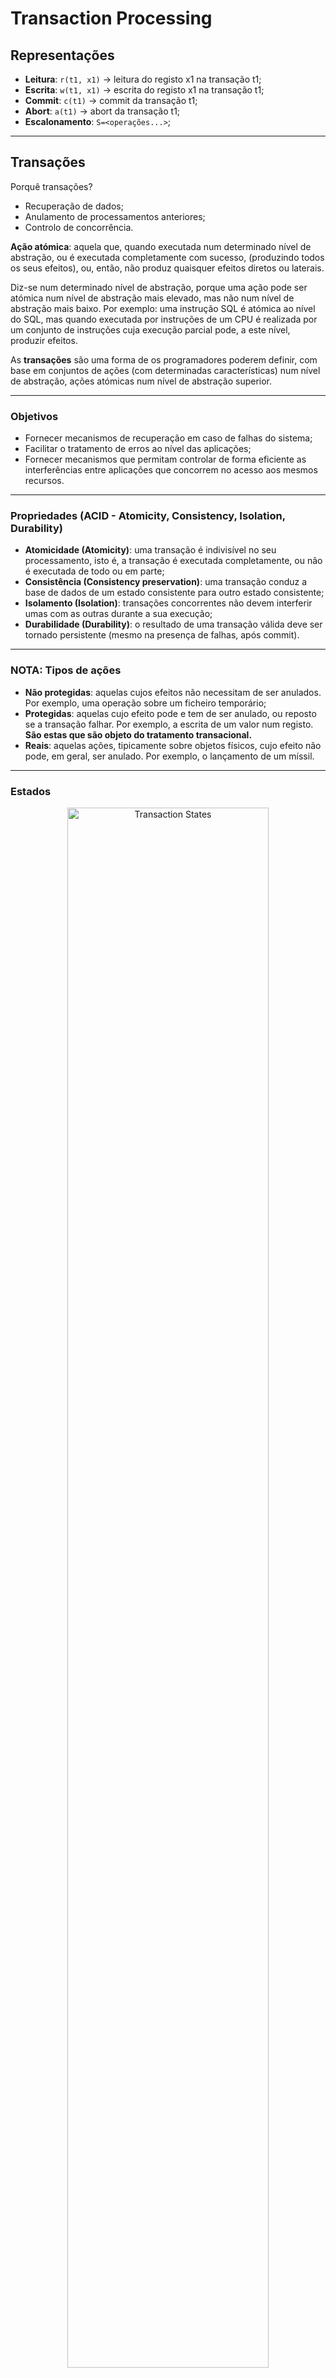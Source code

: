 # Transaction Processing

## Representações

* **Leitura**: `r(t1, x1)` -> leitura do registo x1 na transação t1;
* **Escrita**: `w(t1, x1)` -> escrita do registo x1 na transação t1;
* **Commit**: `c(t1)` -> commit da transação t1;
* **Abort**: `a(t1)` -> abort da transação t1;
* **Escalonamento**: `S=<operações...>`;

---

## Transações

Porquê transações?

* Recuperação de dados;
* Anulamento de processamentos anteriores;
* Controlo de concorrência.

**Ação atómica**: aquela que, quando executada num determinado nível de abstração, ou é executada completamente com
sucesso, (produzindo todos os seus efeitos), ou, então, não produz quaisquer efeitos diretos ou laterais.

Diz-se num determinado nível de abstração, porque uma ação pode ser atómica num nível de abstração mais elevado, mas não
num nível de abstração mais baixo. Por exemplo: uma instrução SQL é atómica ao nível do SQL, mas quando executada por
instruções de um CPU é realizada por um conjunto de instruções cuja execução parcial pode, a este nível, produzir
efeitos.

As **transações** são uma forma de os programadores poderem definir, com base em conjuntos de ações (com determinadas
características) num nível de abstração, ações atómicas num nível de abstração superior.

---

### Objetivos

* Fornecer mecanismos de recuperação em caso de falhas do sistema;
* Facilitar o tratamento de erros ao nível das aplicações;
* Fornecer mecanismos que permitam controlar de forma eficiente as interferências entre aplicações que concorrem no
  acesso aos mesmos recursos.

---

### Propriedades (ACID - Atomicity, Consistency, Isolation, Durability)

* **Atomicidade (Atomicity)**: uma transação é indivisível no seu processamento, isto é, a transação é executada
  completamente, ou não é executada de todo ou em parte;
* **Consistência (Consistency preservation)**: uma transação conduz a base de dados de um estado consistente para outro
  estado consistente;
* **Isolamento (Isolation)**: transações concorrentes não devem interferir umas com as outras durante a sua execução;
* **Durabilidade (Durability)**: o resultado de uma transação válida deve ser tornado persistente (mesmo na presença de
  falhas, após commit).

---

### NOTA: Tipos de ações

* **Não protegidas**: aquelas cujos efeitos não necessitam de ser anulados. Por exemplo, uma operação sobre um ficheiro
  temporário;
* **Protegidas**: aquelas cujo efeito pode e tem de ser anulado, ou reposto se a transação falhar. Por exemplo, a
  escrita de um valor num registo. **São estas que são objeto do tratamento transacional.**
* **Reais**: aquelas ações, tipicamente sobre objetos físicos, cujo efeito não pode, em geral, ser anulado. Por exemplo,
  o lançamento de um míssil.

---

### Estados

<p align="center">
    <img src="./docs/transaction_states.png" alt="Transaction States" width="80%" align="center"/>
</p>

* **Active**: estado após o início da transação, onde ocorrem escritas e leituras;
* **Parcialmente commited**: quando a última operação é executada, indicando que a transação deve terminar com sucesso;
* **Commited**: quando atinge o _commit point_ (escreve commit no log);
* **Failed**: _a transaction is said to be in a failed state if any of the checks made by the database recovery system
  fails. A failed transaction can no longer proceed further._;
* **Aborted**: se a transação falhar, é executado o rollback de todas as operações de escrita; após isto, podem ser
  executadas duas operações: recomeçar a transação ou abortar a transação.

---
---

## Escalonamentos

Um escalonamento de um conjunto de transações `{T1, ...,Tn}` é uma ordenação `S` das operações em cada um dos `Ti`, tal que
todas as ações de cada `Ti` aparecem em `S` pela mesma ordem em que ocorrem em `Ti`.

Existe **conflito** entre duas operações num escalonamento, se se verificarem, simultaneamente, as seguintes condições:

1. As operações pertencem a **transações diferentes**;
2. Ambas as operações acedem ao **mesmo recurso**;
3. Pelo menos uma das operações é uma ação de **escrita**.

Os escalonamentos podem ser mostrados como linhas de tempo, nas quais as ações são colocadas nos tempos correspondente
às posições que ocupam no escalonamento:

<p align="center">
    <img src="./docs/escalonamento.png" alt="Escalonamentos" width="80%" align="center"/>
</p>

Tipos de escalonamento:

* **_Cascadeless_**
* **Recuperável**
* **Estrito**
* **Série**

---

### Escalonamento __Cascadeless__

Nenhuma transação lê um item escrito por outra ainda não terminada.
Não contém **dirty reads**.

---

### Escalonamento Recuperável

Nenhuma transação faz commit, tendo lido um item escrito por outra transação que ainda não terminou com sucesso.
Admite **dirty reads**, se a transação que fez a escrita termina antes da transação que lê.

Não ser recuperável => Não ser __cascadeless__.

---

### Escalonamento Estrito

Nenhuma transação lê ou escreve um item que foi escrito por outra transação que ainda não terminou.
Não contém **dirty reads** nem **dirty writes**.

---

### Escalonamento Série

Se para cada transação, as suas operações são executadas consecutivamente, sem interposição de operações de outras
transações.
Para cada N transações, existem N! escalonamentos série possíveis.

---

### Equivalência de escalonamentos

Dois escalonamentos são **equivalentes do ponto de vista de conflito** se a ordem de quaisquer duas operações
conflituantes for a mesma nos dois escalonamentos.

---

### Escalonamento serializável

Um escalonamento S diz-se **“serializável (do ponto de vista de conflito)”** se for equivalente, do ponto de conflito, a
um dos escalonamentos “série” possíveis com as transações de S.

---
---

## Anomalias

---

**NOTA**: Na norma, as anomalias não existem desde que os efeitos negativos a elas associados não se verifiquem.
Contudo, consideramos que as anomalias existem se ocorrer um efeito negativo, mesmo que ele não se verifique.

Exemplo: na norma, um dirty read só é considerado se existir o commit da transação que lê antes do término da outra.
Nós consideramos que existe um dirty read a partir do momento que é dados instáveis são lidos, mesmo que a outra
transação termine com sucesso antes do término da que lê.

---

### Dirty write

* Conflito W/W;
* _Overwriting uncommited data_;
* _Lost update_;
* É consensual que não deve ocorrer com a norma ISO SQL;
* Escalonamentos não estritos, ainda que _cascadeless_;
* `<w(t1, x1), w(t2, x1), ...>`.

---

### Dirty read

* Conflito W/R;
* _Uncommited dependency_;
* _Temporary updade_;
* Escalonamentos não _cascadeless_;
* `<w(t1, x1), r(t2, x1), ...>`.

---

### Non-repeatable read

* Conflito R/W;
* _Inconsistent analysis_;
* _Fuzzy read_;
* Quando numa transação, ocorrem leituras do mesmo registo com valores diferentes;
* Quando uma transação escreve num registo lido por outra ainda não terminada;
* Escalonamento não serializável, ainda que _cascadeless_ e recuperável;
* `<r(t1, x1), w(t2, x1), ...>`.

---

### Phantom read

* Conflito R/W;
* Quando ocorre uma leitura com um predicado, mas existem novos registos no result set;
* _New rows are added or removed by another transaction to the records being read_;
* Quando uma transação faz uma escrita em registos lidos com um predicado por outra transação que ainda não terminou;
* `<r(t1, P), w(t2, in P), ...`>.

---
---

## Níveis de isolamento

Definem como uma transação é isolada de outras transações.

<p align="center">
    <img src="./docs/isolation_levels.png" alt="Níveis de isolamento" width="80%" align="center"/>
</p>

É consensual que _lost updates_ (dirty writes) não devem ocorrer com a norma ISO SQL.

---

### Protocolo _two phase lock_ (2PL)

_A method of concurrency control in DBMS that ensures serializability by applying a lock to the transaction data which
blocks other transactions to access the same data simultaneously._

Cada transação protege-se das outras tanto quanto necessário, escolhendo o nível de isolamento adequado.

<p align="center">
    <img src="./docs/2pl_matrix.png" alt="Matriz de compatibilidade" width="80%" align="center"/>
</p>

* **Leituras** utilizam locks partilhados (**shared**);
* **Escritas** utilizam locks exclusivos (**exclusive**);

#### Tipos de Ação

* **Ação bem formada**: protegida por um par lock/unlock: `lock -> action -> unlock`;
* **Ação de duas fases**: não executa unlock antes de locks de outras ações da mesma transação: `lock -> action -> (other actions...) -> unlock`.

* **Transação bem formada**: todas as suas ações são bem formadas;
* **Transação de duas fases**: todas as suas ações são de duas fases.

| Nível de isolamento                      | Leitura                                               | Escrita                       |
| ---------------------------------------- | ----------------------------------------------------- | ----------------------------- |
| READ UNCOMMITED                          | não é bem formatada                                   | bem formatada e de duas fases |
| READ COMMITED                            | bem formatada                                         | bem formatada e de duas fases |
| Repeatable READ                          | bem formatada e de duas fases                         | bem formatada e de duas fases |
| SERIALIZABLE                             | bem formatada e de duas fases + **predicate locking** | bem formatada e de duas fases |
| CHAOS (não compatível com norma ISO SQL) | não é bem formatada                                   | bem formatada                 |

**NOTA**: Na prática, o _predicate locking_ é substituído por um lock a toda a tabela.

**NOTA**: O nível de isolamento _Chaos_ apresenta a anomalia _dirty write_.

#### Deadlock

* _A deadlock happens when two (or more) transactions block each other by holding locks on resources that each of the
  transactions also need_;
* Formas de lidar com deadlocks:
    * **Pessimista**: não se permite o início de uma transação até que se garanta que ela consegue adquirir todos os
      locks de que necessita;
    * **Otimista**: permitir que as transações se iniciem sem restrições, mas quando existir um deadlock, abortar uma ou
      mais das transações envolvidas no deadlock.

#### Starvation

* Se o esquema de seleção de qual das transações bloqueadas terá acesso ao item for **injusto**, uma transação pode
  ficar indefinidamente à espera (**starvation**);
* Pode ser resolvido de várias formas, por exemplo, adotando uma disciplina FIFO (First In First Out) no acesso aos
  items.

---

#### 2PL - PostgreSQL

* Todas as escritas são de duas fazes e colocam um lock;
* Como é usado uma variante do protocolo de controlo de concorrência multiversões, designada **Snapshot** (veremos
  adiante), nunca há dirty reads e, por omissão, as leituras não colocam locks, mas podem ser usadas cláusulas na
  instrução SELECT que conduzem à utilização de locks de duas fases.

[**Row-Level Lock Modes**](https://www.postgresql.org/docs/current/explicit-locking.html):

* **Exclusive locks**:
    * `FOR UPDATE` (mais semelhante ao exclusive lock visto anteriormente): _Causes the rows retrieved by the SELECT
      statement to be locked as though for update_;
    * `FOR NO KEY UPDATE`: _Behaves similarly to FOR UPDATE, except that the lock acquired is weaker_ (ver tabela
      seguinte);
* **Shared locks**:
    * `FOR SHARE` (mais semelhante ai shared lock visto anteriormente): _Behaves similarly to FOR NO KEY UPDATE, except
      that it acquires a shared lock_;
    * `FOR KEY SHARE`: _Behaves similarly to FOR SHARE, except that the lock is weaker_ (ver tabela seguinte);

Matriz de conflito:

<p align="center">
    <img src="./docs/row_level_locks_matrix.png" alt="Matriz de conflito row-level locks" width="80%" align="center"/>
</p>

---
---

## Controlo de concorrência

O controlo de concorrência pode ser baseado em **timestamps** ou **versões** (protocolo **Snapshot**).

### Controlo baseado em timestamps

* A cada transação `T` é associado um timestamp dependendo do tempo em que foi criada: `ts(T)`;
* Cada item `X` tem associados os timestamps das últimas transações que o acederam para leitura e escrita: `tw(X)`
  e `tr(X)`.

Todos os escalonamentos são serializáveis do ponto de vista do conflito, mas podem ser não _cascadeless_ ou não
recuperáveis, devido a leitura de dados instáveis.

Na **leitura**:

```
READ(T, X)
if tw(X) <= ts(T) then          // ler se o item X foi modificado por uma transação antes de T
    read(T, X)
    tr(X) = max(tr(X), ts(T))   // atualiza timestamp de leitura
else 
    abort(T)
```

Na **escrita**:

```
WRITE(T, X)
if tw(X) <= ts(T) and tr(X) <= ts(T) then       // modificar se o item X foi modificado/lido por uma transação antes de T
    write(T, X)
    tw(X) = ts(T)                               // atualiza timestamp de escrita
else
    abort(T)
```

---

### Controlo baseado em versões

* São mantidas várias versões dos items à medida que estes vão sendo modificados.
* Por cada item `X` existe um conjunto de versões `X1, X2, ..., Xn`;
* Cada versão tem associada as timestamps `tw(Xi)` e `tr(Xi)`.

Problemas:

* Memória ocupada com versões;
* Escalonamentos não _cascadeless_ e não recuperáveis, devido a leituras de dados não validados;
* Escalonamentos não estritos, devido a conflitos na validação de várias escritas.

Na **leitura**:

```
READ(T, X)
i = índice da versão mais recente do item X
while tw(Xi) > ts(T) do                         // obter versão mais antiga com escrita estável
    i = índice da versão anterior
read(T, Xi)
tr(Xi) = max(tr(Xi), ts(T))
```

Na **escrita**:

```
WRITE(T, X)
i = índice da versão mais recente do item X
while tw(Xi) > ts(T) or tr(Xi) > ts(T) do       // obter versão mais antiga com escrita estável
    i = índice da versão anterior
if tr(Xi) > ts(T) then                          // abortar para evitar non-repeatable reads
    abort(T)
else
    if tw(Xi) == ts(T) then
        write(T, Xi)                            // sobrepor versão
    else
        write(T, Xi)                            // realizar a escrita e criar nova versão
        inserir nova versão k após versão i
        tw(Xk) = tr(Xk) = ts(T)
```

---

### Protocolo Snapshot

Variante do protocolo multiversões só para leitura.

* Por cada item `X` existe um conjunto de versões `X1, X2, ..., Xn`;
* A cada versão é associada o timestamp da sua criação: `tw(Xi)`;
* Não é necessário `tr(Xi)`, porque o protocolo é apenas para leitura;
* Escalonamentos são sempre recuperáveis, visto que as versões estão validadas.

Quando uma alteração é validada, é criada uma nova versão que tem acesso às anteriores.

Existem duas variantes deste protocolo correspondentes a duas formas de lidar com os conflitos de escrita:

* **First commiter wins**:
    * Escritas são feitas numa cópia local da transação;
    * Durante o commit, é realizada a validação de conflitos;
    * A primeira transação que verificar que o seu timestamp é maior que o timestamp da versão atual, escreve a nova
      versão;
    * As outras abortam;

* **First updater wins**:
    * Escritas são realizadas com lock exclusivo;
    * A transação que detém o lock escreve e faz commit;
    * A primeira transação que verificar que o seu timestamp é maior que o timestamp da versão atual e adquirir o lock,
      tentará criar uma nova versão;
    * As outras abortam;

Exemplo com versão **first updater wins**:

Na **leitura**:

```
READ(T, X)
i = índice da versão mais recente do item X
while tw(Xi) > ts(T) do                         // obter versão mais antiga com escrita estável
    i = índice da versão anterior
read(T, Xi)
```

Na **escrita**:

```
WRITE(T, X)
LockExl(X)
if tw(X) > ts(T) then      // abortar se já existem versões mais recentes
    abort(T)
else
    write(T, X)
```

No **commit**:

```
COMMIT(T)
for each log [write_item, T, X, oldV, newV] do      // para cada item modificado
    inserir nova versão k de X
    tw(Xk) = ts(commit de T)
```

---
---

## Funcionamento no PostgreSQL

Usa-se sempre o protocolo **Snapshot** como base, logo nunca existem dirty reads. 
Por isso, **não existe o nível de isolamento READ UNCOMMITTED**.

**READ COMMITTED**: Cada instrução vê os dados estáveis imediatamente antes da sua execução.

**REPEATABLE READ**: Vêm-se as versões estáveis no momento do início da primeira instrução que 
não seja de controlo transacional dentro da transação.

Tem de ser ter em conta o seguinte:

* As escritas com nível de isolamento inferior a REPEATABLE READ podem causar _lost updates_;
* O resultado das instruções `SELECT FOR …` também depende do nível de isolamento.
Existe um único lock por registo, isto é, o lock não é colocado numa versão específica. 